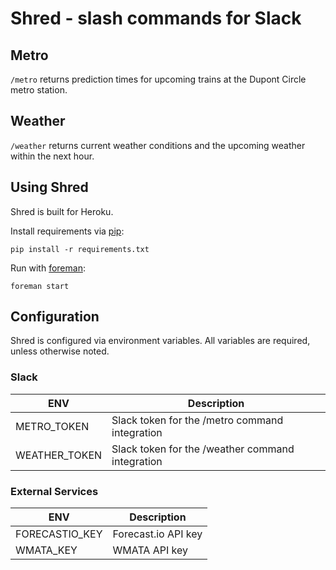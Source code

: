 # Shred - slash commands for Slack

## Metro

`/metro` returns prediction times for upcoming trains at the Dupont Circle metro station.

## Weather

`/weather` returns current weather conditions and the upcoming weather within the next hour.

## Using Shred

Shred is built for Heroku.

Install requirements via [pip](https://pypi.python.org/pypi/pip):

    pip install -r requirements.txt

Run with [foreman](http://rubygems.org/gems/foreman):

    foreman start

## Configuration

Shred is configured via environment variables. All variables are required, unless otherwise noted.

### Slack

| ENV | Description |
|-----|-------------|
| METRO_TOKEN | Slack token for the /metro command integration |
| WEATHER_TOKEN | Slack token for the /weather command integration |

### External Services

| ENV | Description |
|-----|-------------|
| FORECASTIO_KEY | Forecast.io API key |
| WMATA_KEY | WMATA API key |


